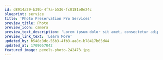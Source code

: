 ```yaml
---
id: d8914a29-b39b-4f7a-b536-fc0181e0e24c
blueprint: service
title: 'Photo Preservation Pro Services'
preview_title: Photo
preview_icon: camera
preview_text_description: 'Lorem ipsum dolor sit amet, consectetur adipiscing elit, sed do eiusmod tempor incididunt ut labore.'
preview_link_text: 'Learn More'
updated_by: b548c8dc-55b3-4fb3-aa8c-b78417b65d44
updated_at: 1709057042
featured_image: pexels-photo-242473.jpg
---
```

